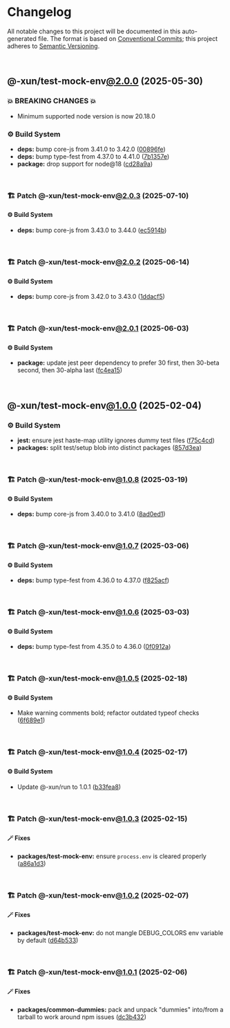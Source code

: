 # Changelog

All notable changes to this project will be documented in this auto-generated
file. The format is based on [Conventional Commits][1];
this project adheres to [Semantic Versioning][2].

<br />

## @-xun/test-mock-env[@2.0.0][3] (2025-05-30)

### 💥 BREAKING CHANGES 💥

- Minimum supported node version is now 20.18.0

### ⚙️ Build System

- **deps:** bump core-js from 3.41.0 to 3.42.0 ([00896fe][4])
- **deps:** bump type-fest from 4.37.0 to 4.41.0 ([7b1357e][5])
- **package:** drop support for node\@18 ([cd28a9a][6])

<br />

### 🏗️ Patch @-xun/test-mock-env[@2.0.3][7] (2025-07-10)

#### ⚙️ Build System

- **deps:** bump core-js from 3.43.0 to 3.44.0 ([ec5914b][8])

<br />

### 🏗️ Patch @-xun/test-mock-env[@2.0.2][9] (2025-06-14)

#### ⚙️ Build System

- **deps:** bump core-js from 3.42.0 to 3.43.0 ([1ddacf5][10])

<br />

### 🏗️ Patch @-xun/test-mock-env[@2.0.1][11] (2025-06-03)

#### ⚙️ Build System

- **package:** update jest peer dependency to prefer 30 first, then 30-beta second, then 30-alpha last ([fc4ea15][12])

<br />

## @-xun/test-mock-env[@1.0.0][13] (2025-02-04)

### ⚙️ Build System

- **jest:** ensure jest haste-map utility ignores dummy test files ([f75c4cd][14])
- **packages:** split test/setup blob into distinct packages ([857d3ea][15])

<br />

### 🏗️ Patch @-xun/test-mock-env[@1.0.8][16] (2025-03-19)

#### ⚙️ Build System

- **deps:** bump core-js from 3.40.0 to 3.41.0 ([8ad0ed1][17])

<br />

### 🏗️ Patch @-xun/test-mock-env[@1.0.7][18] (2025-03-06)

#### ⚙️ Build System

- **deps:** bump type-fest from 4.36.0 to 4.37.0 ([f825acf][19])

<br />

### 🏗️ Patch @-xun/test-mock-env[@1.0.6][20] (2025-03-03)

#### ⚙️ Build System

- **deps:** bump type-fest from 4.35.0 to 4.36.0 ([0f0912a][21])

<br />

### 🏗️ Patch @-xun/test-mock-env[@1.0.5][22] (2025-02-18)

#### ⚙️ Build System

- Make warning comments bold; refactor outdated typeof checks ([6f689e1][23])

<br />

### 🏗️ Patch @-xun/test-mock-env[@1.0.4][24] (2025-02-17)

#### ⚙️ Build System

- Update @-xun/run to 1.0.1 ([b33fea8][25])

<br />

### 🏗️ Patch @-xun/test-mock-env[@1.0.3][26] (2025-02-15)

#### 🪄 Fixes

- **packages/test-mock-env:** ensure `process.env` is cleared properly ([a86a1d3][27])

<br />

### 🏗️ Patch @-xun/test-mock-env[@1.0.2][28] (2025-02-07)

#### 🪄 Fixes

- **packages/test-mock-env:** do not mangle DEBUG\_COLORS env variable by default ([d64b533][29])

<br />

### 🏗️ Patch @-xun/test-mock-env[@1.0.1][30] (2025-02-06)

#### 🪄 Fixes

- **packages/common-dummies:** pack and unpack "dummies" into/from a tarball to work around npm issues ([dc3b432][31])

[1]: https://conventionalcommits.org
[2]: https://semver.org
[3]: https://github.com/Xunnamius/test-utils/compare/@-xun/test-mock-env@1.0.8...@-xun/test-mock-env@2.0.0
[4]: https://github.com/Xunnamius/test-utils/commit/00896fe678ea68a4088f95df3206221acd75844d
[5]: https://github.com/Xunnamius/test-utils/commit/7b1357e2545eee2d368871555a4f7030bfde9b72
[6]: https://github.com/Xunnamius/test-utils/commit/cd28a9a0a06981edb7d180139ceb629dc4313139
[7]: https://github.com/Xunnamius/test-utils/compare/@-xun/test-mock-env@2.0.2...@-xun/test-mock-env@2.0.3
[8]: https://github.com/Xunnamius/test-utils/commit/ec5914b17aa3b911fa8208b50f0b71d2ae9a72ea
[9]: https://github.com/Xunnamius/test-utils/compare/@-xun/test-mock-env@2.0.1...@-xun/test-mock-env@2.0.2
[10]: https://github.com/Xunnamius/test-utils/commit/1ddacf543cd34f4699e05837d947f265f2f1b20d
[11]: https://github.com/Xunnamius/test-utils/compare/@-xun/test-mock-env@2.0.0...@-xun/test-mock-env@2.0.1
[12]: https://github.com/Xunnamius/test-utils/commit/fc4ea1561ab0eb466639e76ecec9142647b7bdae
[13]: https://github.com/Xunnamius/test-utils/compare/857d3eac80084608a88cbc27476cbe23e155ce7d...@-xun/test-mock-env@1.0.0
[14]: https://github.com/Xunnamius/test-utils/commit/f75c4cd929f5d1720d466436ad2ee5c68cced170
[15]: https://github.com/Xunnamius/test-utils/commit/857d3eac80084608a88cbc27476cbe23e155ce7d
[16]: https://github.com/Xunnamius/test-utils/compare/@-xun/test-mock-env@1.0.7...@-xun/test-mock-env@1.0.8
[17]: https://github.com/Xunnamius/test-utils/commit/8ad0ed1615998c0b8c8764aeae26e3eccc2308a8
[18]: https://github.com/Xunnamius/test-utils/compare/@-xun/test-mock-env@1.0.6...@-xun/test-mock-env@1.0.7
[19]: https://github.com/Xunnamius/test-utils/commit/f825acf9c6cb0ebc01da5435ec4a165c2a4c3881
[20]: https://github.com/Xunnamius/test-utils/compare/@-xun/test-mock-env@1.0.5...@-xun/test-mock-env@1.0.6
[21]: https://github.com/Xunnamius/test-utils/commit/0f0912ad51d66dd5f51796cbf0c0ca12f8a97fb0
[22]: https://github.com/Xunnamius/test-utils/compare/@-xun/test-mock-env@1.0.4...@-xun/test-mock-env@1.0.5
[23]: https://github.com/Xunnamius/test-utils/commit/6f689e10efcbac51bda6c5db872d36185d578002
[24]: https://github.com/Xunnamius/test-utils/compare/@-xun/test-mock-env@1.0.3...@-xun/test-mock-env@1.0.4
[25]: https://github.com/Xunnamius/test-utils/commit/b33fea8db53369e4e821d273ed05fd0d4c91b749
[26]: https://github.com/Xunnamius/test-utils/compare/@-xun/test-mock-env@1.0.2...@-xun/test-mock-env@1.0.3
[27]: https://github.com/Xunnamius/test-utils/commit/a86a1d348cccc04562fca1cc8f7b15ce48d927da
[28]: https://github.com/Xunnamius/test-utils/compare/@-xun/test-mock-env@1.0.1...@-xun/test-mock-env@1.0.2
[29]: https://github.com/Xunnamius/test-utils/commit/d64b533f7386e4c6a3a5dea683b5648054b37b16
[30]: https://github.com/Xunnamius/test-utils/compare/@-xun/test-mock-env@1.0.0...@-xun/test-mock-env@1.0.1
[31]: https://github.com/Xunnamius/test-utils/commit/dc3b432f6d15898a8396cf56c73f03cafcecb7a9
